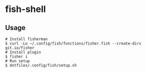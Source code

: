 # fish-shell

## Usage

```
# Install fisherman
$ curl -Lo ~/.config/fish/functions/fisher.fish --create-dirs git.io/fisher
# Install plugin
$ fisher i
# Run setup
$ dotfiles/.config/fish/setup.sh
```

